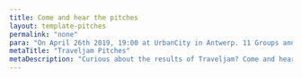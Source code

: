 ```yaml
---
title: Come and hear the pitches
layout: template-pitches
permalink: "none"
para: "On April 26th 2019, 19:00 at UrbanCity in Antwerp. 11 Groups and Nigel Williams will give you a night to remember."
metaTitle: "Traveljam Pitches"
metaDescription: "Curious about the results of Traveljam? Come and hear all about it, have a laugh with Nigel Williams and grab a drink with us. Register now for free!"
---
```


